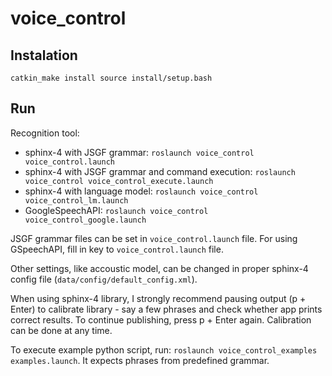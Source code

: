 voice_control
=============

Instalation
-----------
``
catkin_make install
source install/setup.bash
``

Run
---

Recognition tool:

* sphinx-4 with JSGF grammar: `roslaunch voice_control voice_control.launch`
* sphinx-4 with JSGF grammar and command execution: `roslaunch voice_control voice_control_execute.launch`
* sphinx-4 with language model: `roslaunch voice_control voice_control_lm.launch`
* GoogleSpeechAPI: `roslaunch voice_control voice_control_google.launch`

JSGF grammar files can be set in `voice_control.launch` file.
For using GSpeechAPI, fill in key to `voice_control.launch` file.

Other settings, like accoustic model, can be changed in proper sphinx-4 config file (`data/config/default_config.xml`).

When using sphinx-4 library, I strongly recommend pausing output (p + Enter) to calibrate library - say a few phrases and check whether app prints correct results. To continue publishing, press p + Enter again. Calibration can be done at any time.

To execute example python script, run: `roslaunch voice_control_examples examples.launch`.
It expects phrases from predefined grammar.
